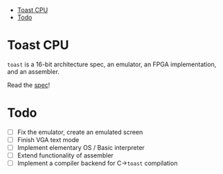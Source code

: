 - [Toast CPU](#toast-cpu)
- [Todo](#todo)

# Toast CPU
`toast` is a 16-bit architecture spec, an emulator, an FPGA implementation, and an assembler.

Read the [spec](spec/readme.md)!

# Todo
- [ ] Fix the emulator, create an emulated screen
- [ ] Finish VGA text mode
- [ ] Implement elementary OS / Basic interpreter
- [ ] Extend functionality of assembler
- [ ] Implement a compiler backend for C->`toast` compilation